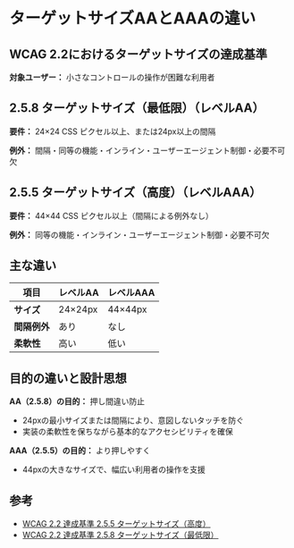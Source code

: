 # ターゲットサイズAAとAAAの違い

## WCAG 2.2におけるターゲットサイズの達成基準

**対象ユーザー：** 小さなコントロールの操作が困難な利用者

## 2.5.8 ターゲットサイズ（最低限）（レベルAA）

**要件：** 24×24 CSS ピクセル以上、または24px以上の間隔

**例外：** 間隔・同等の機能・インライン・ユーザーエージェント制御・必要不可欠

## 2.5.5 ターゲットサイズ（高度）（レベルAAA）

**要件：** 44×44 CSS ピクセル以上（間隔による例外なし）

**例外：** 同等の機能・インライン・ユーザーエージェント制御・必要不可欠

## 主な違い

| 項目 | レベルAA | レベルAAA |
|------|---------|----------|
| **サイズ** | 24×24px | 44×44px |
| **間隔例外** | あり | なし |
| **柔軟性** | 高い | 低い |

## 目的の違いと設計思想

**AA（2.5.8）の目的：** 押し間違い防止
- 24pxの最小サイズまたは間隔により、意図しないタッチを防ぐ
- 実装の柔軟性を保ちながら基本的なアクセシビリティを確保

**AAA（2.5.5）の目的：** より押しやすく
- 44pxの大きなサイズで、幅広い利用者の操作を支援

## 参考

- [WCAG 2.2 達成基準 2.5.5 ターゲットサイズ（高度）](https://waic.jp/translations/WCAG22/Understanding/target-size-enhanced)
- [WCAG 2.2 達成基準 2.5.8 ターゲットサイズ（最低限）](https://waic.jp/translations/WCAG22/Understanding/target-size-minimum)